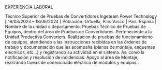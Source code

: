 EXPERIENCIA LABORAL

Técnico Superior de Pruebas de Convertidores
Ingeteam Power Technology [ 19/03/2023 – 18/06/2024 ]
Población: Ortuella, Pais Vasco | País: España | Nombre de la unidad o departamento: Pruebas
Técnico de Pruebas de Equipos, dentro del área de Pruebas de Convertidores. Perteneciente a la Unidad Productiva
Converters.
Realización de pruebas de funcionamiento de equipos, atendiendo a las instrucciones recibidas en las órdenes de
trabajo y documentación que les acompaña (planos de montaje, esquemas eléctricos, etc...) y registrando su
actividad en el sistema.
Así como la notificación y resolución de incidencias.
Apoyo al área de Montaje, realizando tareas de conexionado eléctrico de módulos y equipos .


